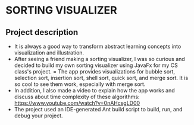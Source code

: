 # SORTING VISUALIZER
## Project description
- It is always a good way to transform abstract learning concepts into visualization and illustration.
- After seeing a friend making a sorting visualizer, I was so curious and decided to build my own sorting visualizer using JavaFx for my CS class's project.
= The app provides visualizations for bubble sort, selection sort, insertion sort, shell sort, quick sort, and merge sort. It is so cool to see them work, especially with merge sort.
- In addition, I also made a video to explain how the app works and discuss about time complexity of these algorithms: https://www.youtube.com/watch?v=0nAHcsgLD00
- The project used an IDE-generated Ant build script to build, run, and debug your project.
